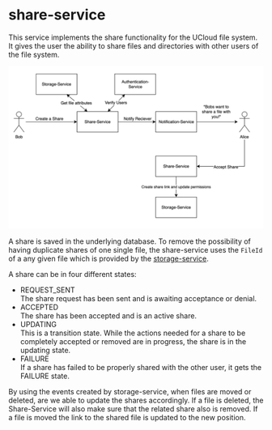 # share-service

This service implements the share functionality for the UCloud file system. It
gives the user the ability to share files and directories with other users of
the file system. 

![Create and share](./wiki/CreateAndAcceptShare.png)

A share is saved in the underlying database. To remove the possibility of having
duplicate shares of one single file, the share-service uses the `FileId` of a
any given file which is provided by the [storage-service](../storage-service).

A share can be in four different states:
- REQUEST_SENT   
  The share request has been sent and is awaiting acceptance or denial.
- ACCEPTED   
  The share has been accepted and is an active share.
- UPDATING   
  This is a transition state. While the actions needed for a share to be 
  completely accepted or removed are in progress, the share is in the updating 
  state. 
- FAILURE   
  If a share has failed to be properly shared with the other user, it gets the 
  FAILURE state.

By using the events created by storage-service, when files are moved or 
deleted, are we able to update the shares accordingly. If a file is deleted, 
the Share-Service will also make sure that the related share also is removed. 
If a file is moved the link to the shared file is updated to the new position. 
